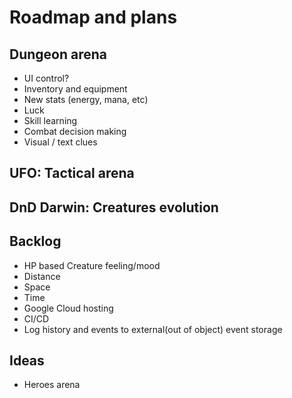 # Roadmap and plans

## Dungeon arena

* UI control?
* Inventory and equipment
* New stats (energy, mana, etc)
* Luck
* Skill learning
* Combat decision making
* Visual / text clues

## UFO: Tactical arena

## DnD Darwin: Creatures evolution

## Backlog

* HP based Creature feeling/mood
* Distance
* Space
* Time
* Google Cloud hosting
* CI/CD
* Log history and events to external(out of object) event storage

## Ideas

* Heroes arena
